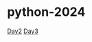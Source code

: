 # python-2024
[Day2](https://colab.research.google.com/drive/1T0sc2Wcee48ttAM82dXz7fPVblrjCjdw#scrollTo=iy3NxmDyRfoG)
[Day3](https://colab.research.google.com/drive/1aA3GD2I4VSDZUT9yiElNtFNNMKLE8kdj#scrollTo=GiYf9BcxXOfz)
